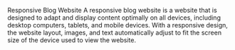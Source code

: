 Responsive Blog Website
A responsive blog website is a website that is designed to adapt
and display content optimally on all devices, including desktop
computers, tablets, and mobile devices. With a responsive
design, the website layout, images, and text automatically adjust
to fit the screen size of the device used to view the website. 